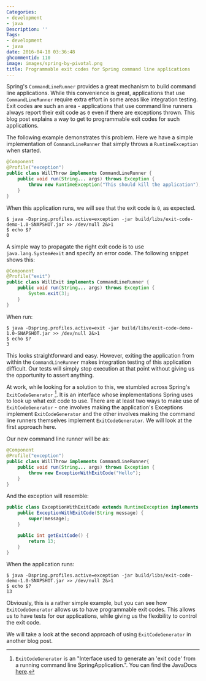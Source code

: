 ```yaml
---
Categories:
- development
- java
Description: ''
Tags:
- development
- java
date: 2016-04-18 03:36:48
ghcommentid: 110
image: images/spring-by-pivotal.png
title: Programmable exit codes for Spring command line applications
---
```


Spring's `CommandLineRunner` provides a great mechanism to build command line applications. While this convenience is great, applications that use `CommandLineRunner` require extra effort in some areas like integration testing. Exit codes are such an area - applications that use command line runners always report their exit code as `0` even if there are exceptions thrown. This blog post explains a way to get to programmable exit codes for such applications.

<!--more-->

The following example demonstrates this problem. Here we have a simple implementation of `CommandLineRunner` that simply throws a `RuntimeException` when started.
```java
@Component
@Profile("exception")
public class WillThrow implements CommandLineRunner {
    public void run(String... args) throws Exception {
        throw new RuntimeException("This should kill the application");
    }
}

```
When this application runs, we will see that the exit code is `0`, as expected.

```
$ java -Dspring.profiles.active=exception -jar build/libs/exit-code-demo-1.0-SNAPSHOT.jar >> /dev/null 2&>1
$ echo $?
0
```

A simple way to propagate the right exit code is to use `java.lang.System#exit` and specify an error code. The following snippet shows this:

```java
@Component
@Profile("exit")
public class WillExit implements CommandLineRunner {
    public void run(String... args) throws Exception {
        System.exit(3);
    }
}
```

When run:

```
$ java -Dspring.profiles.active=exit -jar build/libs/exit-code-demo-1.0-SNAPSHOT.jar >> /dev/null 2&>1
$ echo $?
3
```

This looks straightforward and easy. However, exiting the application from within the `CommandLineRunner` makes integration testing of this application difficult. Our tests will simply stop execution at that point without giving us the opportunity to assert anything.


At work, while looking for a solution to this, we stumbled across Spring's `ExitCodeGenerator` [^1]. It is an interface whose implementations Spring uses to look up what exit code to use. There are at least two ways to make use of `ExitCodeGenerator` - one involves making the application's Exceptions implement `ExitCodeGenerator` and the other involves making the command line runners themselves implement `ExitCodeGenerator`. We will look at the first approach here.

Our new command line runner will be as:

```java
@Component
@Profile("exception")
public class WillThrow implements CommandLineRunner{
    public void run(String... args) throws Exception {
        throw new ExceptionWithExitCode("Hello");
    }
}
```
And the exception will resemble:

```java
public class ExceptionWithExitCode extends RuntimeException implements ExitCodeGenerator {
    public ExceptionWithExitCode(String message) {
        super(message);
    }

    public int getExitCode() {
        return 13;
    }
}

```

When the application runs:

```
$ java -Dspring.profiles.active=exception -jar build/libs/exit-code-demo-1.0-SNAPSHOT.jar >> /dev/null 2&>1
$ echo $?
13
```

Obviously, this is a rather simple example, but you can see how `ExitCodeGenerator` allows us to have programmable exit codes. This allows us to have tests for our applications, while giving us the flexibility to control the exit code.

We will take a look at the second approach of using `ExitCodeGenerator` in another blog post.

[^1]: `ExitCodeGenerator` is an "Interface used to generate an 'exit code' from a running command line SpringApplication.". You can find the JavaDocs [here](http://docs.spring.io/spring-boot/docs/current/api/org/springframework/boot/ExitCodeGenerator.html).